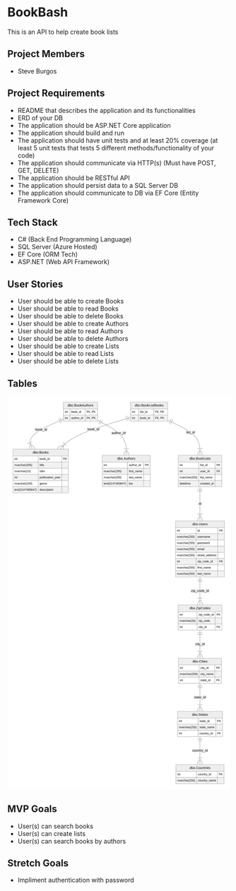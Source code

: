# BookBash

This is an API to help create book lists

## Project Members
- Steve Burgos

## Project Requirements
- README that describes the application and its functionalities
- ERD of your DB
- The application should be ASP.NET Core application
- The application should build and run
- The application should have unit tests and at least 20% coverage (at least 5 unit tests that tests 5 different methods/functionality of your code)
- The application should communicate via HTTP(s) (Must have POST, GET, DELETE)
- The application should be RESTful API
- The application should persist data to a SQL Server DB
- The application should communicate to DB via EF Core (Entity Framework Core)
## Tech Stack

- C# (Back End Programming Language)
- SQL Server (Azure Hosted)
- EF Core (ORM Tech)
- ASP.NET (Web API Framework)

## User Stories
- User should be able to create Books
- User should be able to read Books
- User should be able to delete Books
- User should be able to create Authors
- User should be able to read Authors
- User should be able to delete Authors
- User should be able to create Lists
- User should be able to read Lists
- User should be able to delete Lists

## Tables
<img src="./ERD.svg" style="width: 2400; height: 1600;" />


## MVP Goals
- User(s) can search books
- User(s) can create lists
- User(s) can search books by authors

## Stretch Goals
- Impliment authentication with password